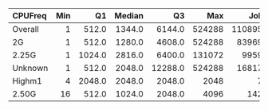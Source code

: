 | CPUFreq   |   Min |     Q1 |   Median |      Q3 |    Max |    Jobs |     Nodeh |   PercentUse |   Users |   Projects |
|:----------|------:|-------:|---------:|--------:|-------:|--------:|----------:|-------------:|--------:|-----------:|
| Overall   |     1 |  512.0 |   1344.0 |  6144.0 | 524288 | 1108954 | 3933431.6 |        100.0 |     901 |        129 |
| 2G        |     1 |  512.0 |   1280.0 |  4608.0 | 524288 |  839696 | 2948889.8 |         75.0 |     778 |        122 |
| 2.25G     |     1 | 1024.0 |   2816.0 |  6400.0 | 131072 |   99590 |  766969.6 |         19.5 |     124 |         35 |
| Unknown   |     1 |  512.0 |   2048.0 | 12288.0 | 524288 |  168173 |  217028.4 |          5.5 |     648 |        101 |
| Highm1    |     4 | 2048.0 |   2048.0 |  2048.0 |   2048 |      75 |     520.5 |          0.0 |       1 |          1 |
| 2.50G     |    16 |  512.0 |   1024.0 |  2048.0 |   4096 |    1420 |      23.2 |          0.0 |       1 |          1 |